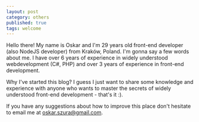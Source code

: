 ```yaml
---
layout: post
category: others
published: true
tags: welcome
---
```


Hello there! My name is Oskar and I'm 29 years old front-end developer (also NodeJS developer) from Kraków, Poland. I'm gonna say a few words about me. I have over 6 years of experience in widely understood webdevelopment (C#, PHP) and over 3 years of experience in front-end development.

Why I've started this blog? I guess I just want to share some knowledge and experience with anyone who wants to master the secrets of widely understood front-end development - that's it :).

If you have any suggestions about how to improve this place don't hesitate to email me at oskar.szura@gmail.com.